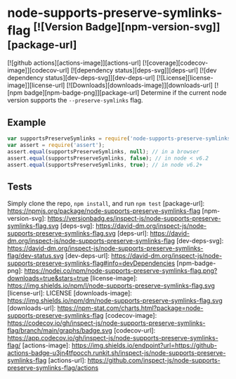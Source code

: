 # node-supports-preserve-symlinks-flag <sup>[![Version Badge][npm-version-svg]][package-url]</sup>
[![github actions][actions-image]][actions-url]
[![coverage][codecov-image]][codecov-url]
[![dependency status][deps-svg]][deps-url]
[![dev dependency status][dev-deps-svg]][dev-deps-url]
[![License][license-image]][license-url]
[![Downloads][downloads-image]][downloads-url]
[![npm badge][npm-badge-png]][package-url]
Determine if the current node version supports the `--preserve-symlinks` flag.
## Example
```js
var supportsPreserveSymlinks = require('node-supports-preserve-symlinks-flag');
var assert = require('assert');
assert.equal(supportsPreserveSymlinks, null); // in a browser
assert.equal(supportsPreserveSymlinks, false); // in node < v6.2
assert.equal(supportsPreserveSymlinks, true); // in node v6.2+
```
## Tests
Simply clone the repo, `npm install`, and run `npm test`
[package-url]: https://npmjs.org/package/node-supports-preserve-symlinks-flag
[npm-version-svg]: https://versionbadg.es/inspect-js/node-supports-preserve-symlinks-flag.svg
[deps-svg]: https://david-dm.org/inspect-js/node-supports-preserve-symlinks-flag.svg
[deps-url]: https://david-dm.org/inspect-js/node-supports-preserve-symlinks-flag
[dev-deps-svg]: https://david-dm.org/inspect-js/node-supports-preserve-symlinks-flag/dev-status.svg
[dev-deps-url]: https://david-dm.org/inspect-js/node-supports-preserve-symlinks-flag#info=devDependencies
[npm-badge-png]: https://nodei.co/npm/node-supports-preserve-symlinks-flag.png?downloads=true&stars=true
[license-image]: https://img.shields.io/npm/l/node-supports-preserve-symlinks-flag.svg
[license-url]: LICENSE
[downloads-image]: https://img.shields.io/npm/dm/node-supports-preserve-symlinks-flag.svg
[downloads-url]: https://npm-stat.com/charts.html?package=node-supports-preserve-symlinks-flag
[codecov-image]: https://codecov.io/gh/inspect-js/node-supports-preserve-symlinks-flag/branch/main/graphs/badge.svg
[codecov-url]: https://app.codecov.io/gh/inspect-js/node-supports-preserve-symlinks-flag/
[actions-image]: https://img.shields.io/endpoint?url=https://github-actions-badge-u3jn4tfpocch.runkit.sh/inspect-js/node-supports-preserve-symlinks-flag
[actions-url]: https://github.com/inspect-js/node-supports-preserve-symlinks-flag/actions
